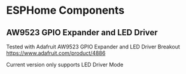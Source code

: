 # ESPHome Components

## AW9523 GPIO Expander and LED Driver
Tested with Adafruit AW9523 GPIO Expander and LED Driver Breakout
https://www.adafruit.com/product/4886

Current version only supports LED Driver Mode
